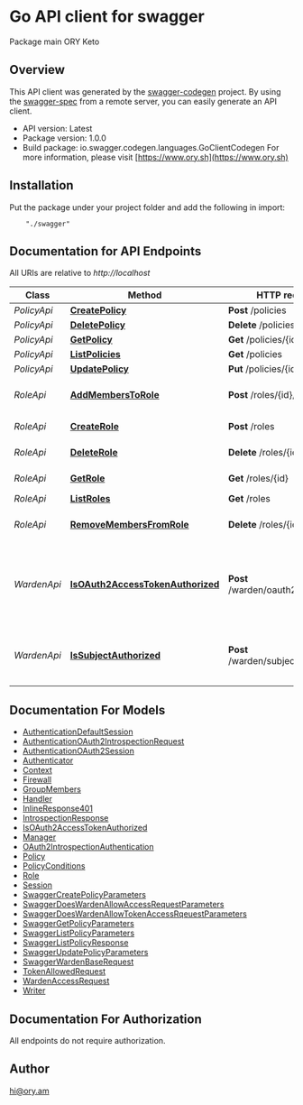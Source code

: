 # Go API client for swagger

Package main ORY Keto

## Overview
This API client was generated by the [swagger-codegen](https://github.com/swagger-api/swagger-codegen) project.  By using the [swagger-spec](https://github.com/swagger-api/swagger-spec) from a remote server, you can easily generate an API client.

- API version: Latest
- Package version: 1.0.0
- Build package: io.swagger.codegen.languages.GoClientCodegen
For more information, please visit [https://www.ory.sh](https://www.ory.sh)

## Installation
Put the package under your project folder and add the following in import:
```
    "./swagger"
```

## Documentation for API Endpoints

All URIs are relative to *http://localhost*

Class | Method | HTTP request | Description
------------ | ------------- | ------------- | -------------
*PolicyApi* | [**CreatePolicy**](docs/PolicyApi.md#createpolicy) | **Post** /policies | 
*PolicyApi* | [**DeletePolicy**](docs/PolicyApi.md#deletepolicy) | **Delete** /policies/{id} | 
*PolicyApi* | [**GetPolicy**](docs/PolicyApi.md#getpolicy) | **Get** /policies/{id} | 
*PolicyApi* | [**ListPolicies**](docs/PolicyApi.md#listpolicies) | **Get** /policies | 
*PolicyApi* | [**UpdatePolicy**](docs/PolicyApi.md#updatepolicy) | **Put** /policies/{id} | 
*RoleApi* | [**AddMembersToRole**](docs/RoleApi.md#addmemberstorole) | **Post** /roles/{id}/members | Add members to a role
*RoleApi* | [**CreateRole**](docs/RoleApi.md#createrole) | **Post** /roles | Create a role
*RoleApi* | [**DeleteRole**](docs/RoleApi.md#deleterole) | **Delete** /roles/{id} | Get a role by its ID
*RoleApi* | [**GetRole**](docs/RoleApi.md#getrole) | **Get** /roles/{id} | Get a role by its ID
*RoleApi* | [**ListRoles**](docs/RoleApi.md#listroles) | **Get** /roles | List all roles
*RoleApi* | [**RemoveMembersFromRole**](docs/RoleApi.md#removemembersfromrole) | **Delete** /roles/{id}/members | Remove members from a role
*WardenApi* | [**IsOAuth2AccessTokenAuthorized**](docs/WardenApi.md#isoauth2accesstokenauthorized) | **Post** /warden/oauth2/authorize | Check if an OAuth 2.0 access token is authorized to access a resource
*WardenApi* | [**IsSubjectAuthorized**](docs/WardenApi.md#issubjectauthorized) | **Post** /warden/subjects/authorize | Check if a subject is authorized to access a resource


## Documentation For Models

 - [AuthenticationDefaultSession](docs/AuthenticationDefaultSession.md)
 - [AuthenticationOAuth2IntrospectionRequest](docs/AuthenticationOAuth2IntrospectionRequest.md)
 - [AuthenticationOAuth2Session](docs/AuthenticationOAuth2Session.md)
 - [Authenticator](docs/Authenticator.md)
 - [Context](docs/Context.md)
 - [Firewall](docs/Firewall.md)
 - [GroupMembers](docs/GroupMembers.md)
 - [Handler](docs/Handler.md)
 - [InlineResponse401](docs/InlineResponse401.md)
 - [IntrospectionResponse](docs/IntrospectionResponse.md)
 - [IsOAuth2AccessTokenAuthorized](docs/IsOAuth2AccessTokenAuthorized.md)
 - [Manager](docs/Manager.md)
 - [OAuth2IntrospectionAuthentication](docs/OAuth2IntrospectionAuthentication.md)
 - [Policy](docs/Policy.md)
 - [PolicyConditions](docs/PolicyConditions.md)
 - [Role](docs/Role.md)
 - [Session](docs/Session.md)
 - [SwaggerCreatePolicyParameters](docs/SwaggerCreatePolicyParameters.md)
 - [SwaggerDoesWardenAllowAccessRequestParameters](docs/SwaggerDoesWardenAllowAccessRequestParameters.md)
 - [SwaggerDoesWardenAllowTokenAccessRqeuestParameters](docs/SwaggerDoesWardenAllowTokenAccessRqeuestParameters.md)
 - [SwaggerGetPolicyParameters](docs/SwaggerGetPolicyParameters.md)
 - [SwaggerListPolicyParameters](docs/SwaggerListPolicyParameters.md)
 - [SwaggerListPolicyResponse](docs/SwaggerListPolicyResponse.md)
 - [SwaggerUpdatePolicyParameters](docs/SwaggerUpdatePolicyParameters.md)
 - [SwaggerWardenBaseRequest](docs/SwaggerWardenBaseRequest.md)
 - [TokenAllowedRequest](docs/TokenAllowedRequest.md)
 - [WardenAccessRequest](docs/WardenAccessRequest.md)
 - [Writer](docs/Writer.md)


## Documentation For Authorization

 All endpoints do not require authorization.


## Author

hi@ory.am

